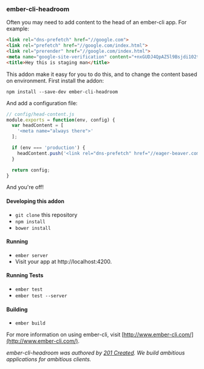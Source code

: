 ### ember-cli-headroom

Often you may need to add content to the head of an ember-cli app.
For example:

```html
<link rel="dns-prefetch" href="//google.com">
<link rel="prefetch" href="//google.com/index.html">
<link rel="prerender" href="//google.com/index.html">
<meta name="google-site-verification" content="+nxGUDJ4QpAZ5l9Bsjdi102tLVC21AIh5d1Nl23908vVuFHs34="/>
<title>Hey this is staging man</title>
```

This addon make it easy for you to do this, and to change the content
based on environment. First install the addon:

```
npm install --save-dev ember-cli-headroom
```

And add a configuration file:

```javascript
// config/head-content.js
module.exports = function(env, config) {
  var headContent = [
    '<meta name="always there">'
  ];

  if (env === 'production') {
    headContent.push('<link rel="dns-prefetch" href="//eager-beaver.com">');
  }

  return config;
}
```

And you're off!

#### Developing this addon

* `git clone` this repository
* `npm install`
* `bower install`

#### Running

* `ember server`
* Visit your app at http://localhost:4200.

#### Running Tests

* `ember test`
* `ember test --server`

#### Building

* `ember build`

For more information on using ember-cli, visit [http://www.ember-cli.com/](http://www.ember-cli.com/).

*ember-cli-headroom was authored by [201 Created](http://201-created.com).
We build ambitious applications for ambitious clients.*
